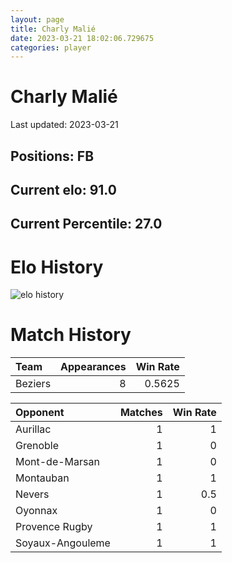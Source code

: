 ```yaml
---  
layout: page  
title: Charly Malié  
date: 2023-03-21 18:02:06.729675  
categories: player  
---
```

# Charly Malié


Last updated: 2023-03-21
## Positions: FB

## Current elo: 91.0

## Current Percentile: 27.0

# Elo History


![elo history](history_CharlyMalié.png)
# Match History


| Team    |   Appearances |   Win Rate |
|:--------|--------------:|-----------:|
| Beziers |             8 |     0.5625 |

| Opponent         |   Matches |   Win Rate |
|:-----------------|----------:|-----------:|
| Aurillac         |         1 |        1   |
| Grenoble         |         1 |        0   |
| Mont-de-Marsan   |         1 |        0   |
| Montauban        |         1 |        1   |
| Nevers           |         1 |        0.5 |
| Oyonnax          |         1 |        0   |
| Provence Rugby   |         1 |        1   |
| Soyaux-Angouleme |         1 |        1   |